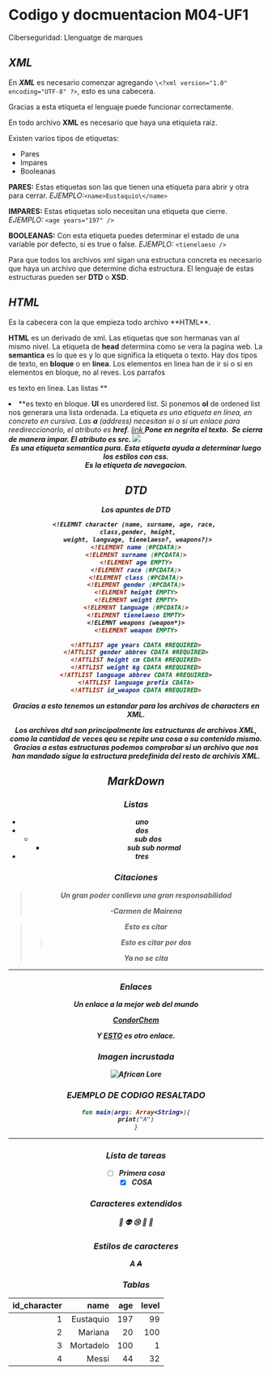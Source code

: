 # Codigo y docmuentacion M04-UF1
Ciberseguridad: Llenguatge de marques

## **_XML_**

  En **_XML_** es necesario comenzar agregando ```\<?xml version="1.0" encoding="UTF-8" ?>```, esto es una cabecera. 
  
  Gracias a esta etiqueta el lenguaje puede funcionar correctamente. 
  
  En todo archivo **XML** es necesario que haya una etiquieta raiz.
  
  Existen varios tipos de etiquetas:
  
  * Pares
  * Impares 
  * Booleanas
   
  **PARES:** Estas etiquetas son las que tienen una etiqueta para abrir y otra para cerrar. _EJEMPLO:_```<name>Eustaquio\</name>```
  
  **IMPARES:** Estas etiquetas solo necesitan una etiqueta que cierre. _EJEMPLO:_ ```<age years="197" />```
  
  **BOOLEANAS:** Con esta etiqueta puedes determinar el estado de una variable por defecto, si es true o false. _EJEMPLO:_ ```<tienelaeso />``` 
  
  Para que todos los archivos xml sigan una estructura concreta es necesario que haya un archivo que determine dicha estructura. 
  El lenguaje de estas estructuras pueden ser **DTD** o **XSD**.

## **_HTML_** 

<!DOCTYPE html> Es la cabecera con la que empieza todo archivo **HTML**.
**HTML** es un derivado de xml. 
Las etiquetas que son hermanas van al mismo nivel.
La etiqueta de **head** determina como se vera la pagina web. 
La **semantica** es lo que es y lo que significa la etiqueta o texto.
Hay dos tipos de texto, en **bloque** o en **linea**. Los elementos en linea han de ir si o si en elementos en bloque, no al reves. 
Los parrafos **<p>** es texto en linea. Las listas **<li>**es texto en bloque. 
**Ul** es unordered list. Si ponemos **ol** de ordened list nos generara una lista ordenada.
La etiqueta **<em>** es una etiqueta en linea, en concreto en cursiva. 
Las **a** (address) necesitan si o si un enlace para reedireccionarlo, el atributo es **href**. <a href='link'> link </a>
**<strong>** Pone en negrita el texto. 
**<img  />** Se cierra de manera impar. El atributo es src. <img src='imagen'/>
**<header>** Es una etiqueta **semantica** pura. Esta etiqueta ayuda a determinar luego los estilos con css. 
**<nav>** Es la etiqueta de navegacion.

## **_DTD_**
Los _apuntes_ de **DTD**

```dtd
<!ELEMNT character (name, surname, age, race, 
 class,gender, height,
 weight, language, tienelaeso?, weapons?)>
<!ELEMENT name (#PCDATA)>
<!ELEMENT surname (#PCDATA)>
<!ELEMENT age EMPTY>
<!ELEMENT race (#PCDATA)>
<!ELEMENT class (#PCDATA)>
<!ELEMENT gender (#PCDATA)>
<!ELEMENT height EMPTY>
<!ELEMENT weight EMPTY>
<!ELEMENT language (#PCDATA)>
<!ELEMENT tienelaeso EMPTY>
<!ELEMNT weapons (weapon*)>
<!ELEMENT weapon EMPTY>

<!ATTLIST age years CDATA #REQUIRED>
<!ATTLIST gender abbrev CDATA #REQUIRED>
<!ATTLIST height cm CDATA #REQUIRED>
<!ATTLIST weight kg CDATA #REQUIRED>
<!ATTLIST language abbrev CDATA #REQUIRED>
<!ATTLIST language prefix CDATA>
<!ATTLIST id_weapon CDATA #REQUIRED>

```
Gracias a esto tenemos un estandar para los archivos de characters en **XML**. 

Los archivos dtd son principalmente las estructuras de archivos **XML**, como la cantidad de veces qeu se repite una cosa o su contenido mismo. 
Gracias a estas estructuras podemos comprobar si un archivo que nos han mandado sigue la estructura predefinida del resto de archivis **XML**. 

## **_MarkDown_**

### Listas
* uno
* dos
	* sub dos
		* sub sub normal
* tres


### Citaciones

> Un gran poder conlleva
> una gran responsabilidad
>
> -Carmen de Mairena

> Esto es citar
>> Esto es citar por dos
>
> Ya no se cita


---
### Enlaces

Un enlace a la mejor web del mundo

[CondorChem](https://condorchem.com)

Y [ESTO](https://enti.cat) es otro enlace.


### Imagen incrustada

![African Lore](https://i.ytimg.com/vi/z-EU53ib2M4/maxresdefault.jpg)

### EJEMPLO DE CODIGO RESALTADO

```kotlin
fun main(args: Array<String>){
print("A")
}
```

---

### Lista de tareas

- [ ] Primera cosa
- [X] COSA

### Caracteres extendidos

:poop: :alien: :cry: :imp: :banana:

### Estilos de caracteres

_A_
~~A~~

### Tablas


| id_character | name | age | level |
| ---: | ---: | ---: | ---: |
| 1 | Eustaquio | 197 | 99 |
| 2 | Mariana | 20 | 100 | 
| 3 | Mortadelo | 100 | 1 |
| 4 | Messi | 44 | 32 |